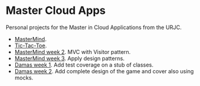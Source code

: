 # Master Cloud Apps

Personal projects for the Master in Cloud Applications from the URJC.

* [MasterMind](mastermind/).
* [Tic-Tac-Toe](tictactoe/).
* [MasterMind week 2](mastermindWeek2). MVC with Visitor pattern.
* [MasterMind week 3](mastermindWeek3). Apply design patterns.
* [Damas week 1](damas). Add test coverage on a stub of classes.
* [Damas week 2](damasWeek2). Add complete design of the game and cover also using mocks.
